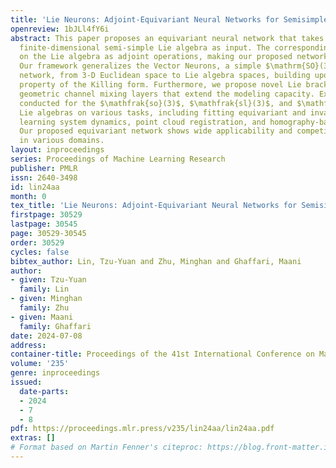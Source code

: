 ```yaml
---
title: 'Lie Neurons: Adjoint-Equivariant Neural Networks for Semisimple Lie Algebras'
openreview: 1bJLl4fY6i
abstract: This paper proposes an equivariant neural network that takes data in any
  finite-dimensional semi-simple Lie algebra as input. The corresponding group acts
  on the Lie algebra as adjoint operations, making our proposed network adjoint-equivariant.
  Our framework generalizes the Vector Neurons, a simple $\mathrm{SO}(3)$-equivariant
  network, from 3-D Euclidean space to Lie algebra spaces, building upon the invariance
  property of the Killing form. Furthermore, we propose novel Lie bracket layers and
  geometric channel mixing layers that extend the modeling capacity. Experiments are
  conducted for the $\mathfrak{so}(3)$, $\mathfrak{sl}(3)$, and $\mathfrak{sp}(4)$
  Lie algebras on various tasks, including fitting equivariant and invariant functions,
  learning system dynamics, point cloud registration, and homography-based shape classification.
  Our proposed equivariant network shows wide applicability and competitive performance
  in various domains.
layout: inproceedings
series: Proceedings of Machine Learning Research
publisher: PMLR
issn: 2640-3498
id: lin24aa
month: 0
tex_title: 'Lie Neurons: Adjoint-Equivariant Neural Networks for Semisimple Lie Algebras'
firstpage: 30529
lastpage: 30545
page: 30529-30545
order: 30529
cycles: false
bibtex_author: Lin, Tzu-Yuan and Zhu, Minghan and Ghaffari, Maani
author:
- given: Tzu-Yuan
  family: Lin
- given: Minghan
  family: Zhu
- given: Maani
  family: Ghaffari
date: 2024-07-08
address:
container-title: Proceedings of the 41st International Conference on Machine Learning
volume: '235'
genre: inproceedings
issued:
  date-parts:
  - 2024
  - 7
  - 8
pdf: https://proceedings.mlr.press/v235/lin24aa/lin24aa.pdf
extras: []
# Format based on Martin Fenner's citeproc: https://blog.front-matter.io/posts/citeproc-yaml-for-bibliographies/
---
```

